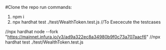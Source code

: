 #Clone the repo run commands:
1. npm i
2. npx hardhat test ./test/WealthToken.test.js //To Exececute the testcases

//npx hardhat node --fork "https://mainnet.infura.io/v3/ad9a322ec8a34980b9f0c73a707aacf6"
//npx hardhat test ./test/WealthToken.test.js